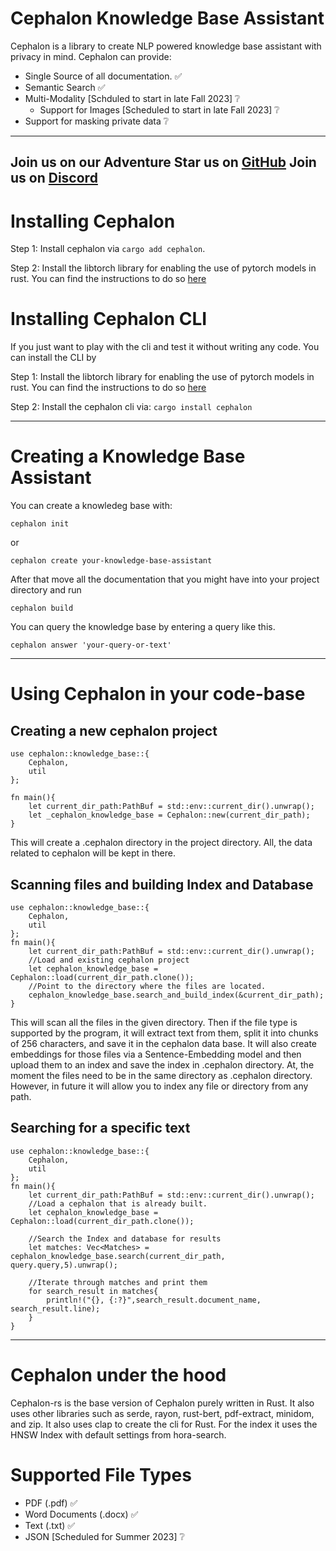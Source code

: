 # Cephalon Knowledge Base Assistant
Cephalon is a library to create NLP powered knowledge base assistant with privacy in mind.
Cephalon can provide:
* Single Source of all documentation. ✅
* Semantic Search ✅
* Multi-Modality [Schduled to start in late Fall 2023] ❔
    * Support for Images [Scheduled to start in late Fall 2023] ❔
* Support for masking private data ❔

------
Join us on our Adventure
Star us on [GitHub](https://github.com/Maruti-io/cephalon-rs)
Join us on [Discord](https://discord.gg/zYQdB3x9)
------
# Installing Cephalon

Step 1: Install cephalon via ```cargo add cephalon```. 

Step 2: Install the libtorch library for enabling the use of pytorch models in rust. You can find the instructions to do so [here](https://github.com/LaurentMazare/tch-rs/blob/main/README.md)

# Installing Cephalon CLI

If you just want to play with the cli and test it without writing any code. You can install the CLI by

Step 1: Install the libtorch library for enabling the use of pytorch models in rust. You can find the instructions to do so [here](https://github.com/LaurentMazare/tch-rs/blob/main/README.md)

Step 2: Install the cephalon cli via: ```cargo install cephalon``` 

------
# Creating a Knowledge Base Assistant 

You can create a knowledeg base with: 
```
cephalon init
```
or
```
cephalon create your-knowledge-base-assistant
```
After that move all the documentation that you might have into your project directory and run 
```
cephalon build
```

You can query the knowledge base by entering a query like this. 

```
cephalon answer 'your-query-or-text'
```
------
# Using Cephalon in your code-base

## Creating a new cephalon project
```
use cephalon::knowledge_base::{
    Cephalon,
    util
};

fn main(){
    let current_dir_path:PathBuf = std::env::current_dir().unwrap();
    let _cephalon_knowledge_base = Cephalon::new(current_dir_path);
}
```
This will create  a .cephalon directory in the project directory. All, the data related to cephalon will be kept in there. 

## Scanning files and building Index and Database

```
use cephalon::knowledge_base::{
    Cephalon,
    util
};
fn main(){
    let current_dir_path:PathBuf = std::env::current_dir().unwrap();
    //Load and existing cephalon project
    let cephalon_knowledge_base = Cephalon::load(current_dir_path.clone());
    //Point to the directory where the files are located. 
    cephalon_knowledge_base.search_and_build_index(&current_dir_path);
}
```
This will scan all the files in the given directory. Then if the file type is supported by the program, it will extract text from them, split it into chunks of 256 characters, and save it in the cephalon data base. It will also create embeddings for those files via a Sentence-Embedding model and then upload them to an index and save the index in .cephalon directory. At, the moment the files need to be in the same directory as .cephalon directory. However, in future it will allow you to index any file or directory from any path. 

## Searching for a specific text

```
use cephalon::knowledge_base::{
    Cephalon,
    util
};
fn main(){
    let current_dir_path:PathBuf = std::env::current_dir().unwrap();
    //Load a cephalon that is already built.
    let cephalon_knowledge_base = Cephalon::load(current_dir_path.clone());

    //Search the Index and database for results
    let matches: Vec<Matches> = cephalon_knowledge_base.search(current_dir_path, query.query,5).unwrap();

    //Iterate through matches and print them
    for search_result in matches{
        println!("{}, {:?}",search_result.document_name, search_result.line);
    }
}
```

------
# Cephalon under the hood

Cephalon-rs is the base version of Cephalon purely written in Rust. It also uses other libraries such as serde, rayon, rust-bert, pdf-extract, minidom, and zip. It also uses clap to create the cli for Rust. For the index it uses the HNSW Index with default settings from hora-search.  

# Supported File Types

* PDF (.pdf) ✅
* Word Documents (.docx) ✅
* Text (.txt) ✅
* JSON [Scheduled for Summer 2023] ❔


